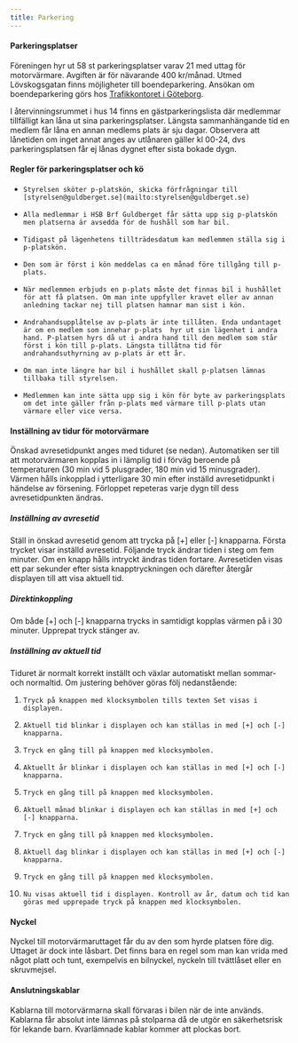 ```yaml
---
title: Parkering
---
```


	

#### Parkeringsplatser

Föreningen hyr ut 58 st parkeringsplatser varav 21 med uttag för motorvärmare. Avgiften är för nävarande 400 kr/månad. Utmed Lövskogsgatan finns möjligheter till boendeparkering. Ansökan om boendeparkering görs hos [Trafikkontoret i Göteborg](http://goteborg.se/wps/portal?uri=gbglnk:gbg.page.3fe033bb-e81a-4e98-8e41-481b11839b42).

 

I återvinningsrummet i hus 14 finns en gästparkeringslista där medlemmar tillfälligt kan låna ut sina parkeringsplatser. Längsta sammanhängande tid en medlem får låna en annan medlems plats är sju dagar. Observera att lånetiden om inget annat anges av utlånaren gäller kl 00-24, dvs parkeringsplatsen får ej lånas dygnet efter sista bokade dygn.

 

#### Regler för parkeringsplatser och kö

*     Styrelsen sköter p-platskön, skicka förfrågningar till  [styrelsen@guldberget.se](mailto:styrelsen@guldberget.se)
*     Alla medlemmar i HSB Brf Guldberget får sätta upp sig p-platskön men platserna är avsedda för de hushåll som har bil.
*     Tidigast på lägenhetens tillträdesdatum kan medlemmen ställa sig i p-platskön.
*     Den som är först i kön meddelas ca en månad före tillgång till p-plats.
*     När medlemmen erbjuds en p-plats måste det finnas bil i hushållet för att få platsen. Om man inte uppfyller kravet eller av annan anledning tackar nej till platsen hamnar man sist i kön.
*     Andrahandsupplåtelse av p-plats är inte tillåten. Enda undantaget är om en medlem som innehar p-plats  hyr ut sin lägenhet i andra hand. P-platsen hyrs då ut i andra hand till den medlem som står först i kön till p-plats. Längsta tillåtna tid för andrahandsuthyrning av p-plats är ett år.
*     Om man inte längre har bil i hushållet skall p-platsen lämnas tillbaka till styrelsen.
*     Medlemmen kan inte sätta upp sig i kön för byte av parkeringsplats om det inte gäller från p-plats med värmare till p-plats utan värmare eller vice versa.

#### Inställning av tidur för motorvärmare

Önskad avresetidpunkt anges med tiduret (se nedan). Automatiken ser till att motorvärmaren kopplas in i lämplig tid i förväg beroende på temperaturen (30 min vid 5 plusgrader, 180 min vid 15 minusgrader). Värmen hålls inkopplad i ytterligare 30 min efter inställd avresetidpunkt i händelse av försening. Förloppet repeteras varje dygn till dess avresetidpunkten ändras.

 

##### Inställning av avresetid
Ställ in önskad avresetid genom att trycka på [+] eller [-] knapparna. Första trycket visar inställd avresetid. Följande tryck ändrar tiden i steg om fem minuter. Om en knapp hålls intryckt ändras tiden fortare. Avresetiden visas ett par sekunder efter sista knapptryckningen och därefter återgår displayen till att visa aktuell tid.

 

##### Direktinkoppling

Om både [+] och [-] knapparna trycks in samtidigt kopplas värmen på i 30 minuter. Upprepat tryck stänger av.

 

##### Inställning av aktuell tid

Tiduret är normalt korrekt inställt och växlar automatiskt mellan sommar- och normaltid. Om justering behöver göras följ nedanstående:

 

1.     Tryck på knappen med klocksymbolen tills texten Set visas i displayen.
2.     Aktuell tid blinkar i displayen och kan ställas in med [+] och [-] knapparna.
3.     Tryck en gång till på knappen med klocksymbolen.
4.     Aktuellt år blinkar i displayen och kan ställas in med [+] och [-] knapparna.
5.     Tryck en gång till på knappen med klocksymbolen.
6.     Aktuell månad blinkar i displayen och kan ställas in med [+] och [-] knapparna.
7.     Tryck en gång till på knappen med klocksymbolen.
8.     Aktuell dag blinkar i displayen och kan ställas in med [+] och [-] knapparna.
9.     Tryck en gång till på knappen med klocksymbolen.
10.     Nu visas aktuell tid i displayen. Kontroll av år, datum och tid kan göras med upprepade tryck på knappen med klocksymbolen.

#### Nyckel
Nyckel till motorvärmaruttaget får du av den som hyrde platsen före dig. Uttaget är dock inte låsbart. Det finns bara en regel som man kan vrida med något platt och tunt, exempelvis en bilnyckel, nyckeln till tvättlåset eller en skruvmejsel.

 

#### Anslutningskablar

Kablarna till motorvärmarna skall förvaras i bilen när de inte används. Kablarna får absolut inte lämnas på stolparna då de utgör en  säkerhetsrisk för lekande barn. Kvarlämnade kablar kommer att plockas bort.
  